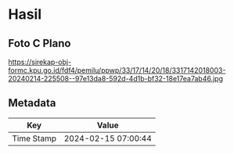 # Hasil

## Foto C Plano

https://sirekap-obj-formc.kpu.go.id/fdf4/pemilu/ppwp/33/17/14/20/18/3317142018003-20240214-225508--97e13da8-592d-4d1b-bf32-18e17ea7ab46.jpg


## Metadata

| Key        | Value               |
| ---------- | ------------------- |
| Time Stamp | 2024-02-15 07:00:44 |



